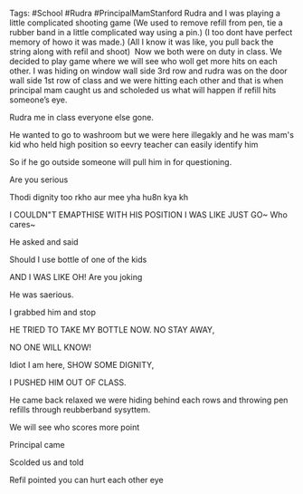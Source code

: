 Tags: #School #Rudra #PrincipalMamStanford
Rudra and I was playing a little complicated shooting game (We used to remove refill from pen, tie a rubber band in a little complicated way using a pin.) (I too dont have perfect memory of howo it was made.) (All I know it was like, you pull back the string along with refil and shoot)  Now we both were on duty in class. We decided to play game where we will see who woll get more hits on each other. I was hiding on window wall side 3rd row and rudra was on the door wall side 1st row of class and we were hitting each other and that is when principal mam caught us and scholeded us what will happen if refill hits someone’s eye.



Rudra me in class everyone else gone.

He wanted to go to washroom but we were here illegakly and he was mam's kid who held high position so eevry teacher can easily identify him

So if he go outside someone will pull him in for questioning.

Are you serious

Thodi dignity too rkho aur mee yha hu8n kya kh

I COULDN"T EMAPTHISE WITH HIS POSITION I WAS LIKE JUST GO~ Who cares~

He asked and said

Should I use bottle of one of the kids

AND I WAS LIKE OH! Are you joking

He was saerious.

I grabbed him and stop

HE TRIED TO TAKE MY BOTTLE NOW. NO STAY AWAY,

NO ONE WILL KNOW!

Idiot I am here, SHOW SOME DIGNITY,

I PUSHED HIM OUT OF CLASS.

He came back relaxed we were hiding behind each rows and throwing pen refills through reubberband sysyttem.

We will see who scores more point

Principal came

Scolded us and told

Refil pointed you can hurt each other eye
